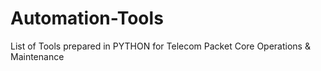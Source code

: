 # Automation-Tools
List of Tools prepared in PYTHON for Telecom Packet Core Operations &amp; Maintenance 
